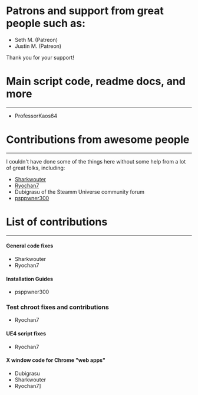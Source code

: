 # Patrons and support from great people such as:
* Seth M. (Patreon)
* Justin M. (Patreon)
	
Thank you for your support!

# Main script code, readme docs, and more
***
- ProfessorKaos64

# Contributions from awesome people
***
I couldn't have done some of the things here without some help from a lot of great folks, including:
* [Sharkwouter](https://github.com/sharkwouter)
* [Ryochan7](https://github.com/Ryochan7)
* Dubigrasu of the Steamm Universe community forum
* [psppwner300](https://github.com/psppwner300)

# List of contributions
***

#### General code fixes
* Sharkwouter
* Ryochan7

#### Installation Guides
* psppwner300

### Test chroot fixes and contributions
* Ryochan7

#### UE4 script fixes
* Ryochan7

#### X window code for Chrome "web apps"
* Dubigrasu
* Sharkwouter
* Ryochan7]
